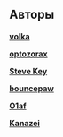 ## Авторы

**[volka](Autors/.md)**

**[optozorax](Autors/.md)**
 
**[Steve Key](Autors/.md)**

**[bouncepaw](Autors/.md)**

**[O1af](Autors/.md)**

**[Kanazei](Autors/.md)**

